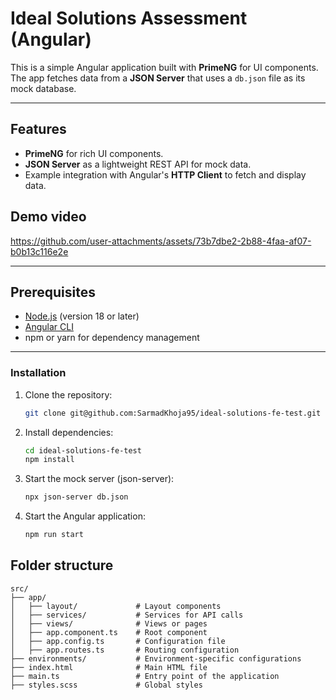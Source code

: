 # Ideal Solutions Assessment (Angular)

This is a simple Angular application built with **PrimeNG** for UI components. The app fetches data from a **JSON Server** that uses a `db.json` file as its mock database.

---

## Features

- **PrimeNG** for rich UI components.
- **JSON Server** as a lightweight REST API for mock data.
- Example integration with Angular's **HTTP Client** to fetch and display data.

## Demo video
https://github.com/user-attachments/assets/73b7dbe2-2b88-4faa-af07-b0b13c116e2e

---

## Prerequisites

- [Node.js](https://nodejs.org/) (version 18 or later)
- [Angular CLI](https://angular.io/cli)
- npm or yarn for dependency management

---

### Installation

1. Clone the repository:

    ```bash
    git clone git@github.com:SarmadKhoja95/ideal-solutions-fe-test.git
    ```

2. Install dependencies:

    ```bash
    cd ideal-solutions-fe-test
    npm install
    ```

3. Start the mock server (json-server):

    ```bash
   npx json-server db.json
    ```

    
4. Start the Angular application:

    ```bash
   npm run start
    ```

## Folder structure

```plaintext
src/
├── app/
│   ├── layout/             # Layout components
│   ├── services/           # Services for API calls
│   ├── views/              # Views or pages
│   ├── app.component.ts    # Root component
│   ├── app.config.ts       # Configuration file
│   ├── app.routes.ts       # Routing configuration
├── environments/           # Environment-specific configurations
├── index.html              # Main HTML file
├── main.ts                 # Entry point of the application
├── styles.scss             # Global styles
```

 
